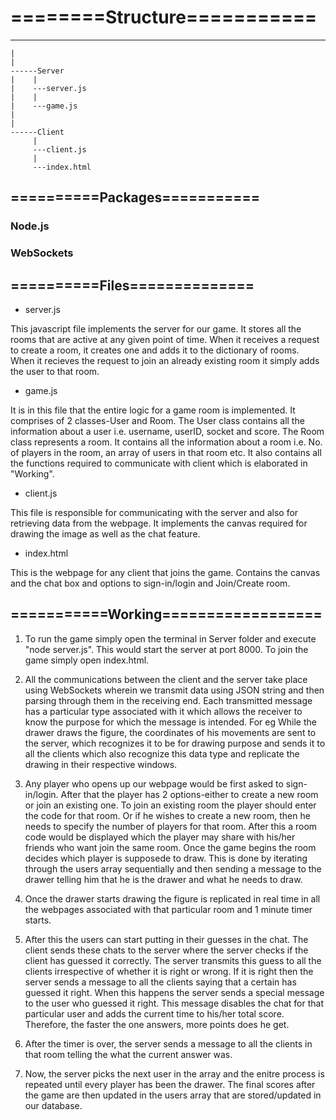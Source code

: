 #  ========Structure===========

------
    |
    |
    ------Server
    |    |
    |    ---server.js
    |    |
    |    ---game.js
    |
    |
    ------Client
         |
         ---client.js
         |
         ---index.html
         
##  ==========Packages=========== 

### Node.js

### WebSockets

## ==========Files==============

- server.js

This javascript file implements the server for our game. It stores all the rooms that are active at any given point of time. When it receives a
request to create a room, it creates one and adds it to the dictionary of rooms. When it recieves the request to join an already existing room
it simply adds the user to that room.

- game.js

It is in this file that the entire logic for a game room is implemented. It comprises of 2 classes-User and Room.
The User class contains all the information about a user i.e. username, userID, socket and score.
The Room class represents a room. It contains all the information about a room i.e. No. of players in the room, an array of users in that room etc. It also contains all the functions required to communicate with client which is elaborated in "Working".

- client.js

This file is responsible for communicating with the server and also for retrieving data from
the webpage. It implements the canvas required for drawing the image as well as the chat feature.

- index.html

This is the webpage for any client that joins the game. Contains the canvas and the chat box  and options to sign-in/login and Join/Create room.

## ===========Working==================

1. To run the game simply open the terminal in Server folder and execute "node server.js". This would start the server at port 8000. To join the game simply open index.html.

2. All the communications between the client and the server take place using WebSockets wherein we transmit data using JSON string and then parsing through them in the receiving end. Each transmitted
message has a particular type associated with it which allows the receiver to know the purpose for which the message is intended. For eg While the drawer draws the figure, the coordinates of
his movements are sent to the server, which recognizes it to be for drawing purpose and sends it to all the clients which also recognize this data type and replicate the drawing in their respective 
windows.

3. Any player who opens up our webpage would be first asked to sign-in/login. After that the player has 2 options-either to create a new room or join an existing one. To join an existing room 
the player should enter the code for that room. Or if he wishes to create a new room, then he needs to specify the number of players for that room. After this a room code would be displayed
which the player may share with his/her friends who want join the same room.
Once the game begins the room decides which player is supposede to draw. This is done by iterating through the users array sequentially and then sending a message to the drawer telling him 
that he is the drawer and what he needs to draw.

4. Once the drawer starts drawing the figure is replicated in real time in all the webpages associated with that particular room and 1 minute timer starts.

5. After this the users can start putting in their guesses in the chat. The client sends these chats to the server where the server checks if the client has guessed it correctly. The server transmits
this guess to all the clients irrespective of whether it is right or wrong. If it is right then the server sends a message to all the clients saying that a certain has guessed it right. When
this happens the server sends a special message to the user who guessed it right. This message disables the chat for that particular user and adds the current time to his/her total score. Therefore, the faster the one answers, more points does he get.

6. After the timer is over, the server sends a message to all the clients in that room telling the what the current answer was.

7. Now, the server picks the next user in the array and the enitre process is repeated until every player has been the drawer. The final scores after the game are then updated in the users array that are stored/updated in our database.
